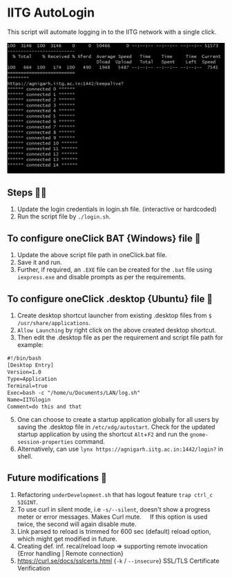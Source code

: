 # IITG AutoLogin
This script will automate logging in to the IITG network with a single click.
</br></br> <img src="/img.png"/>

## Steps 👩‍🏫

1. Update the login credentials in login.sh file.
   (interactive or hardcoded)
2. Run the script file by `./login.sh`.


## To configure oneClick BAT {Windows} file 👀
1. Update the above script file path in oneClick.bat file.
2. Save it and run.
3. Further, if required, an `.EXE` file can be created for the `.bat` file using `iexpress.exe`
   and disable prompts as per the requirements.


## To configure oneClick .desktop {Ubuntu} file 👀
1. Create desktop shortcut launcher from existing .desktop files from
   `$ /usr/share/applications`.
3. `Allow Launching` by right click on the above created desktop shortcut.
4. Then edit the .desktop file as per the requirement and script file path
   for example:
```
#!/bin/bash
[Desktop Entry]
Version=1.0
Type=Application
Terminal=true
Exec=bash -c "/home/u/Documents/LAN/log.sh"
Name=IITGlogin
Comment=do this and that
```
5. One can choose to create a startup application globally for all users by saving the .desktop file in `/etc/xdg/autostart`. Check for the updated startup application by using the shortcut `Alt`+`F2` and run the `gnome-session-properties` command.   
6. Alternatively, can use `lynx https://agnigarh.iitg.ac.in:1442/login?` in shell. 

## Future modifications 🔮
1. Refactoring `underDevelopment.sh` that has logout feature `trap ctrl_c SIGINT`.
2. To use curl in silent mode, i.e `-s/--silent`, doesn't show a progress meter or error messages. Makes Curl mute. 
   If this option is used twice, the second will again disable mute.
3. Link parsed to reload is trimmed for 600 sec (default) reload option, which might get modified in future.
4. Creating def. inf. recal/reload loop => supporting remote invocation {Error handling | Remote connection}
5. https://curl.se/docs/sslcerts.html {`-k` / `--insecure`} SSL/TLS Certificate Verification
